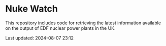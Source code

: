 # Nuke Watch

This repository includes code for retrieving the latest information available on the output of EDF nuclear power plants in the UK.

Last updated: 2024-08-07 23:12